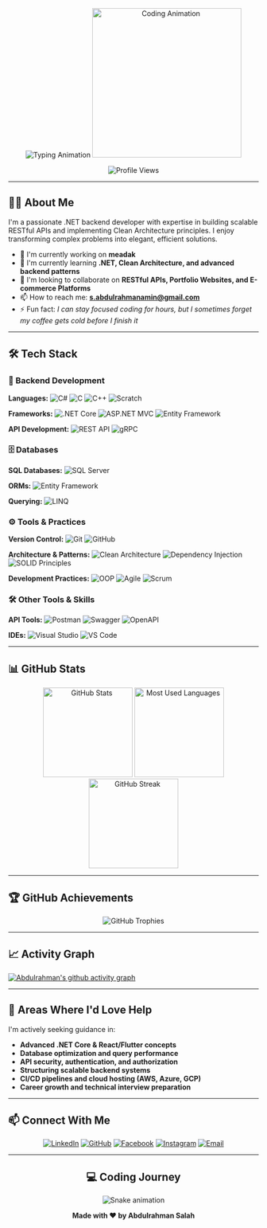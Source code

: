 <div align="center">
  
<!-- Animated Typing SVG -->
<img src="https://readme-typing-svg.demolab.com?font=Fira+Code&weight=600&size=30&duration=4000&pause=1000&color=5D3FD3&center=true&vCenter=true&width=500&lines=I'am+Abdulrahman+Salah;Welcome+to+My+GitHub+Profile;.NET+Backend+Developer;Problem+Solver" alt="Typing Animation" />

<!-- Animated GIF -->
<img src="https://media.giphy.com/media/juua9i2c2fA0AIp2iq/giphy.gif" width="300" alt="Coding Animation">

<!-- Profile Views Counter -->
<p align="center"> 
  <img src="https://komarev.com/ghpvc/?username=AbdoSalah011&label=Profile%20Views&color=0e75b6&style=flat" alt="Profile Views" /> 
</p>

</div>

---

## 👨‍💻 About Me

I'm a passionate .NET backend developer with expertise in building scalable RESTful APIs and implementing Clean Architecture principles. I enjoy transforming complex problems into elegant, efficient solutions.

- 🔭 I'm currently working on **meadak**
- 🌱 I'm currently learning **.NET, Clean Architecture, and advanced backend patterns**
- 👯 I'm looking to collaborate on **RESTful APIs, Portfolio Websites, and E-commerce Platforms**
- 📫 How to reach me: **s.abdulrahmanamin@gmail.com**
- ⚡ Fun fact: *I can stay focused coding for hours, but I sometimes forget my coffee gets cold before I finish it*

---

## 🛠️ Tech Stack

### 🔧 Backend Development
**Languages:**
![C#](https://img.shields.io/badge/C%23-Advanced-239120?style=flat&logo=c-sharp&logoColor=white)
![C](https://img.shields.io/badge/C-Intermediate-A8B9CC?style=flat&logo=c&logoColor=white)
![C++](https://img.shields.io/badge/C++-Basics-00599C?style=flat&logo=c%2B%2B&logoColor=white)
![Scratch](https://img.shields.io/badge/Scratch-Intermediate-4D97FF?style=flat&logo=scratch&logoColor=white)

**Frameworks:**
![.NET Core](https://img.shields.io/badge/.NET%20Core-512BD4?style=flat&logo=dotnet&logoColor=white)
![ASP.NET MVC](https://img.shields.io/badge/ASP.NET%20MVC-512BD4?style=flat&logo=dotnet&logoColor=white)
![Entity Framework](https://img.shields.io/badge/Entity%20Framework-512BD4?style=flat&logo=dotnet&logoColor=white)

**API Development:**
![REST API](https://img.shields.io/badge/REST%20API-FF6C37?style=flat&logo=api&logoColor=white)
![gRPC](https://img.shields.io/badge/gRPC-4285F4?style=flat&logo=google&logoColor=white)

### 🗄️ Databases
**SQL Databases:**
![SQL Server](https://img.shields.io/badge/SQL%20Server-CC2927?style=flat&logo=microsoft-sql-server&logoColor=white)

**ORMs:**
![Entity Framework](https://img.shields.io/badge/Entity%20Framework-512BD4?style=flat&logo=dotnet&logoColor=white)

**Querying:**
![LINQ](https://img.shields.io/badge/LINQ-512BD4?style=flat&logo=dotnet&logoColor=white)

### ⚙️ Tools & Practices
**Version Control:**
![Git](https://img.shields.io/badge/Git-F05032?style=flat&logo=git&logoColor=white)
![GitHub](https://img.shields.io/badge/GitHub-181717?style=flat&logo=github&logoColor=white)

**Architecture & Patterns:**
![Clean Architecture](https://img.shields.io/badge/Clean%20Architecture-45B8D8?style=flat)
![Dependency Injection](https://img.shields.io/badge/Dependency%20Injection-FF6D00?style=flat)
![SOLID Principles](https://img.shields.io/badge/SOLID%20Principles-009688?style=flat)

**Development Practices:**
![OOP](https://img.shields.io/badge/OOP-FF6D00?style=flat)
![Agile](https://img.shields.io/badge/Agile-009688?style=flat&logo=agile&logoColor=white)
![Scrum](https://img.shields.io/badge/Scrum-6DB33F?style=flat&logo=scrum&logoColor=white)

### 🛠️ Other Tools & Skills
**API Tools:**
![Postman](https://img.shields.io/badge/Postman-FF6C37?style=flat&logo=postman&logoColor=white)
![Swagger](https://img.shields.io/badge/Swagger-85EA2D?style=flat&logo=swagger&logoColor=black)
![OpenAPI](https://img.shields.io/badge/OpenAPI-6BA539?style=flat&logo=openapi-initiative&logoColor=white)

**IDEs:**
![Visual Studio](https://img.shields.io/badge/Visual%20Studio-5C2D91?style=flat&logo=visual-studio&logoColor=white)
![VS Code](https://img.shields.io/badge/VS%20Code-007ACC?style=flat&logo=visual-studio-code&logoColor=white)

---

## 📊 GitHub Stats

<div align="center">
  
<!-- GitHub Stats with Animation -->
<img src="https://github-readme-stats.vercel.app/api?username=AbdoSalah011&show_icons=true&theme=radical&count_private=true&include_all_commits=true" alt="GitHub Stats" height="180" />
  
<!-- Most Used Languages with Animation -->
<img src="https://github-readme-stats.vercel.app/api/top-langs/?username=AbdoSalah011&layout=compact&theme=radical" alt="Most Used Languages" height="180" />

<!-- GitHub Streak Stats -->
<img src="https://github-readme-streak-stats.herokuapp.com/?user=AbdoSalah011&theme=radical" alt="GitHub Streak" height="180" />

</div>

---

## 🏆 GitHub Achievements

<div align="center">
  
![GitHub Trophies](https://github-profile-trophy.vercel.app/?username=AbdoSalah011&theme=radical&no-frame=true&row=2&column=4)

</div>

---

## 📈 Activity Graph

<!-- GitHub Activity Graph -->
[![Abdulrahman's github activity graph](https://github-readme-activity-graph.vercel.app/graph?username=AbdoSalah011&theme=react-dark)](https://github.com/ashutosh00710/github-readme-activity-graph)

---

## 🤝 Areas Where I'd Love Help

I'm actively seeking guidance in:

- **Advanced .NET Core & React/Flutter concepts**
- **Database optimization and query performance**
- **API security, authentication, and authorization**
- **Structuring scalable backend systems**
- **CI/CD pipelines and cloud hosting (AWS, Azure, GCP)**
- **Career growth and technical interview preparation**

---

## 📫 Connect With Me

<div align="center">
  
[![LinkedIn](https://img.shields.io/badge/LinkedIn-0077B5?style=for-the-badge&logo=linkedin&logoColor=white)](https://linkedin.com/in/abdulrahmansalah025)
[![GitHub](https://img.shields.io/badge/GitHub-100000?style=for-the-badge&logo=github&logoColor=white)](https://github.com/AbdoSalah011)
[![Facebook](https://img.shields.io/badge/Facebook-1877F2?style=for-the-badge&logo=facebook&logoColor=white)](https://www.facebook.com/abdo.salah.118592)
[![Instagram](https://img.shields.io/badge/Instagram-E4405F?style=for-the-badge&logo=instagram&logoColor=white)](https://www.instagram.com/abdo.s.amin/)
[![Email](https://img.shields.io/badge/Email-D14836?style=for-the-badge&logo=gmail&logoColor=white)](mailto:s.abdulrahmanamin@gmail.com)

</div>

---

<div align="center">
  
## 💻 Coding Journey
  
![Snake animation](https://github.com/AbdoSalah011/AbdoSalah011/blob/output/github-contribution-grid-snake.svg)

**Made with ❤️ by Abdulrahman Salah**

</div>
